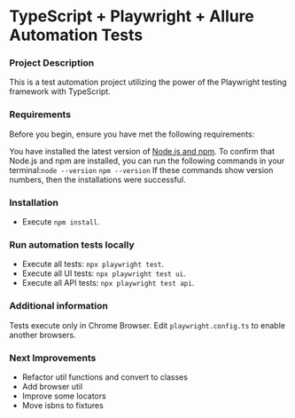 # TypeScript + Playwright + Allure Automation Tests

### Project Description

This is a test automation project utilizing the power of the Playwright testing framework with TypeScript.

### Requirements

Before you begin, ensure you have met the following requirements:

You have installed the latest version of [Node.js and npm](https://nodejs.org/en/download/). To confirm that Node.js and npm are installed, you can run the following commands in your terminal:`node --version` `npm --version`
  If these commands show version numbers, then the installations were successful.

### Installation
*  Execute `npm install`.

### Run automation tests locally
*  Execute all tests: `npx playwright test`.
*  Execute all UI tests: `npx playwright test ui`.
*  Execute all API tests: `npx playwright test api`.

### Additional information
Tests execute only in Chrome Browser. Edit `playwright.config.ts` to enable another browsers.

### Next Improvements
* Refactor util functions and convert to classes
* Add browser util
* Improve some locators
* Move isbns to fixtures